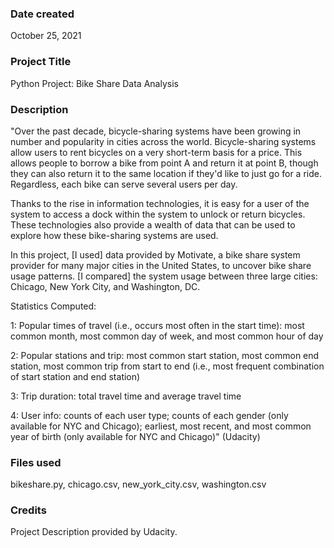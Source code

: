 ### Date created
October 25, 2021

### Project Title
Python Project: Bike Share Data Analysis

### Description
"Over the past decade, bicycle-sharing systems have been growing in number and popularity in cities across the world. Bicycle-sharing systems allow users to rent bicycles on a very short-term basis for a price. This allows people to borrow a bike from point A and return it at point B, though they can also return it to the same location if they'd like to just go for a ride. Regardless, each bike can serve several users per day.

Thanks to the rise in information technologies, it is easy for a user of the system to access a dock within the system to unlock or return bicycles. These technologies also provide a wealth of data that can be used to explore how these bike-sharing systems are used.

In this project, [I used] data provided by Motivate, a bike share system provider for many major cities in the United States, to uncover bike share usage patterns. [I compared] the system usage between three large cities: Chicago, New York City, and Washington, DC.

Statistics Computed:

1: Popular times of travel (i.e., occurs most often in the start time): most common month, most common day of week, and most common hour of day

2: Popular stations and trip: most common start station, most common end station, most common trip from start to end (i.e., most frequent combination of start station and end station)

3: Trip duration: total travel time and average travel time

4: User info: counts of each user type; counts of each gender (only available for NYC and Chicago); earliest, most recent, and most common year of birth (only available for NYC and Chicago)" (Udacity)

### Files used
bikeshare.py, chicago.csv, new_york_city.csv, washington.csv

### Credits
Project Description provided by Udacity.

